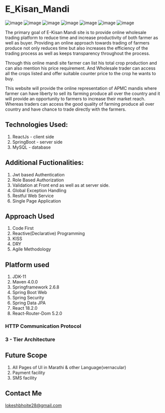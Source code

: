 # E_Kisan_Mandi

![image](https://user-images.githubusercontent.com/109783387/203099422-e54284ee-044c-43e3-bbca-3377e8dea52d.png)
![image](https://user-images.githubusercontent.com/109783387/203099608-f9edbec1-dad7-4d6b-a9ce-539b047eab1a.png)
![image](https://user-images.githubusercontent.com/109783387/203099710-6d47af98-0cf8-4553-a5ab-b4b494abc486.png)
![image](https://user-images.githubusercontent.com/109783387/203099766-054c95c0-1497-4fe1-a8c3-34710259f495.png)
![image](https://user-images.githubusercontent.com/109783387/203099804-af6e54db-778d-4fe8-a932-30422000eae0.png)
![image](https://user-images.githubusercontent.com/109783387/203099843-6f31301a-dc9f-46d1-8f4c-66ab5038bcd1.png)
![image](https://user-images.githubusercontent.com/109783387/203099867-63276fb8-7eda-4194-934d-647a6139c93d.png)


The primary goal of E-Kisan Mandi site is to provide online wholesale trading platform to reduce time and increase productivity of both farmer as well as buyer. Providing an online approach towards trading of farmers produce not only reduces time but also increases the efficiency of the trading process as well as keeps transparency throughout the process.

Through this online mandi site farmer can list his total crop production and can also mention his price requirement. And Wholesale trader can access all the crops listed and offer suitable counter price to the crop he wants to buy.

This website will provide the online representation of APMC mandis where farmer can have liberty to sell its farming produce all over the country and it will provide an opportunity to farmers to increase their market reach. Whereas traders can access the good quality of farming produce all over country and have chance to trade directly with the farmers.


## Technologies Used:
1. ReactJs - client side
2. SpringBoot - server side
3. MySQL - database

## Additional Fuctionalities:
1. Jwt based Authentication
2. Role Based Authorization
3. Validation at Front end as well as at server side.
4. Global Exception Handling
5. Restful Web Service
6. Single Page Application

## Approach Used
1. Code First
2. Reactive(Declarative) Programming
3. KISS
4. DRY
5. Agile Methodology

## Platform used
1. JDK-11
2. Maven 4.0.0
3. Springframework 2.6.8
4. Spring Boot Web
5. Spring Security
6. Spring Data JPA
7. React 18.2.0
8. React-Router-Dom 5.2.0

### HTTP Communication Protocol
### 3 - Tier Architecture

## Future Scope
1. All Pages of UI in Marathi & other Language(vernacular)
2. Payment facility
3. SMS facility

## Contact Me
lokeshbhoite28@gmail.com
